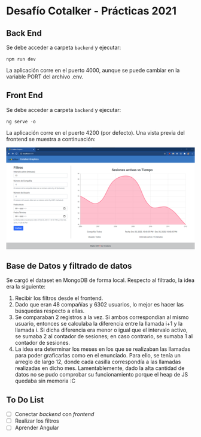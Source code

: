 # Desafío Cotalker - Prácticas 2021

## Back End

Se debe acceder a carpeta `backend` y ejecutar:

~~~
npm run dev
~~~

La aplicación corre en el puerto 4000, aunque se puede cambiar en la variable PORT del archivo .env.

## Front End

Se debe acceder a carpeta `backend` y ejecutar:

~~~
ng serve -o
~~~

La aplicación corre en el puerto 4200 (por defecto). Una vista previa del frontend se muestra a continuación:

![Preview del frontend](https://raw.githubusercontent.com/mivalenz014/desafio-cotalker/master/front-end.png)

## Base de Datos y filtrado de datos

Se cargó el dataset en MongoDB de forma local. Respecto al filtrado, la idea era la siguiente:

1. Recibir los filtros desde el frontend.
2. Dado que eran 48 compañías y 6302 usuarios, lo mejor es hacer las búsquedas respecto a ellas.
3. Se comparaban 2 registros a la vez. Si ambos correspondían al mismo usuario, entonces se calculaba la diferencia entre la llamada i+1 y la llamada i. Si dicha diferencia era menor o igual que el intervalo activo, se sumaba 2 al contador de sesiones; en caso contrario, se sumaba 1 al contador de sesiones.
4. La idea era determinar los meses en los que se realizaban las llamadas para poder graficarlas como en el enunciado. Para ello, se tenía un arreglo de largo 12, donde cada casilla correspondía a las llamadas realizadas en dicho mes. Lamentablemente, dado la alta cantidad de datos no se pudo comprobar su funcionamiento porque el heap de JS quedaba sin memoria :C

## To Do List

-[ ] Conectar *backend* con *frontend*
-[ ] Realizar los filtros
-[ ] Aprender Angular
